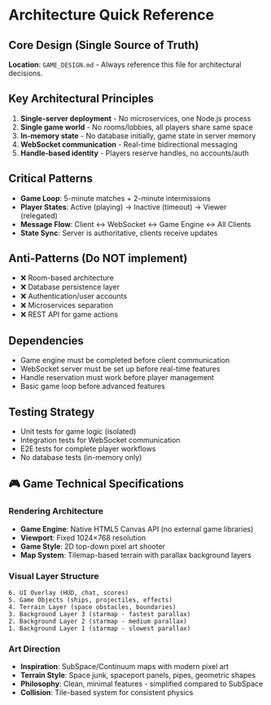 # Architecture Quick Reference

## Core Design (Single Source of Truth)
**Location**: `GAME_DESIGN.md` - Always reference this file for architectural decisions.

## Key Architectural Principles
1. **Single-server deployment** - No microservices, one Node.js process
2. **Single game world** - No rooms/lobbies, all players share same space
3. **In-memory state** - No database initially, game state in server memory
4. **WebSocket communication** - Real-time bidirectional messaging
5. **Handle-based identity** - Players reserve handles, no accounts/auth

## Critical Patterns
- **Game Loop**: 5-minute matches + 2-minute intermissions
- **Player States**: Active (playing) → Inactive (timeout) → Viewer (relegated)
- **Message Flow**: Client ↔ WebSocket ↔ Game Engine ↔ All Clients
- **State Sync**: Server is authoritative, clients receive updates

## Anti-Patterns (Do NOT implement)
- ❌ Room-based architecture
- ❌ Database persistence layer
- ❌ Authentication/user accounts
- ❌ Microservices separation
- ❌ REST API for game actions

## Dependencies
- Game engine must be completed before client communication
- WebSocket server must be set up before real-time features
- Handle reservation must work before player management
- Basic game loop before advanced features

## Testing Strategy
- Unit tests for game logic (isolated)
- Integration tests for WebSocket communication
- E2E tests for complete player workflows
- No database tests (in-memory only)

## 🎮 Game Technical Specifications

### Rendering Architecture
- **Game Engine**: Native HTML5 Canvas API (no external game libraries)
- **Viewport**: Fixed 1024×768 resolution
- **Game Style**: 2D top-down pixel art shooter
- **Map System**: Tilemap-based terrain with parallax background layers

### Visual Layer Structure
```
6. UI Overlay (HUD, chat, scores)
5. Game Objects (ships, projectiles, effects)  
4. Terrain Layer (space obstacles, boundaries)
3. Background Layer 3 (starmap - fastest parallax)
2. Background Layer 2 (starmap - medium parallax)
1. Background Layer 1 (starmap - slowest parallax)
```

### Art Direction
- **Inspiration**: SubSpace/Continuum maps with modern pixel art
- **Terrain Style**: Space junk, spaceport panels, pipes, geometric shapes
- **Philosophy**: Clean, minimal features - simplified compared to SubSpace
- **Collision**: Tile-based system for consistent physics
